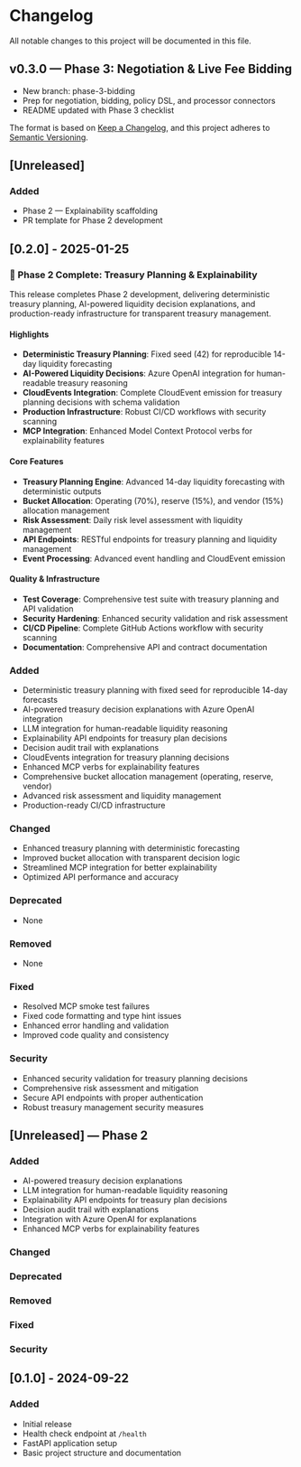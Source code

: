 # Changelog

All notable changes to this project will be documented in this file.

## v0.3.0 — Phase 3: Negotiation & Live Fee Bidding
- New branch: phase-3-bidding
- Prep for negotiation, bidding, policy DSL, and processor connectors
- README updated with Phase 3 checklist

The format is based on [Keep a Changelog](https://keepachangelog.com/en/1.0.0/),
and this project adheres to [Semantic Versioning](https://semver.org/spec/v2.0.0.html).

## [Unreleased]

### Added
- Phase 2 — Explainability scaffolding
- PR template for Phase 2 development

## [0.2.0] - 2025-01-25

### 🚀 Phase 2 Complete: Treasury Planning & Explainability

This release completes Phase 2 development, delivering deterministic treasury planning, AI-powered liquidity decision explanations, and production-ready infrastructure for transparent treasury management.

#### Highlights
- **Deterministic Treasury Planning**: Fixed seed (42) for reproducible 14-day liquidity forecasting
- **AI-Powered Liquidity Decisions**: Azure OpenAI integration for human-readable treasury reasoning
- **CloudEvents Integration**: Complete CloudEvent emission for treasury planning decisions with schema validation
- **Production Infrastructure**: Robust CI/CD workflows with security scanning
- **MCP Integration**: Enhanced Model Context Protocol verbs for explainability features

#### Core Features
- **Treasury Planning Engine**: Advanced 14-day liquidity forecasting with deterministic outputs
- **Bucket Allocation**: Operating (70%), reserve (15%), and vendor (15%) allocation management
- **Risk Assessment**: Daily risk level assessment with liquidity management
- **API Endpoints**: RESTful endpoints for treasury planning and liquidity management
- **Event Processing**: Advanced event handling and CloudEvent emission

#### Quality & Infrastructure
- **Test Coverage**: Comprehensive test suite with treasury planning and API validation
- **Security Hardening**: Enhanced security validation and risk assessment
- **CI/CD Pipeline**: Complete GitHub Actions workflow with security scanning
- **Documentation**: Comprehensive API and contract documentation

### Added
- Deterministic treasury planning with fixed seed for reproducible 14-day forecasts
- AI-powered treasury decision explanations with Azure OpenAI integration
- LLM integration for human-readable liquidity reasoning
- Explainability API endpoints for treasury plan decisions
- Decision audit trail with explanations
- CloudEvents integration for treasury planning decisions
- Enhanced MCP verbs for explainability features
- Comprehensive bucket allocation management (operating, reserve, vendor)
- Advanced risk assessment and liquidity management
- Production-ready CI/CD infrastructure

### Changed
- Enhanced treasury planning with deterministic forecasting
- Improved bucket allocation with transparent decision logic
- Streamlined MCP integration for better explainability
- Optimized API performance and accuracy

### Deprecated
- None

### Removed
- None

### Fixed
- Resolved MCP smoke test failures
- Fixed code formatting and type hint issues
- Enhanced error handling and validation
- Improved code quality and consistency

### Security
- Enhanced security validation for treasury planning decisions
- Comprehensive risk assessment and mitigation
- Secure API endpoints with proper authentication
- Robust treasury management security measures

## [Unreleased] — Phase 2

### Added
- AI-powered treasury decision explanations
- LLM integration for human-readable liquidity reasoning
- Explainability API endpoints for treasury plan decisions
- Decision audit trail with explanations
- Integration with Azure OpenAI for explanations
- Enhanced MCP verbs for explainability features

### Changed

### Deprecated

### Removed

### Fixed

### Security

## [0.1.0] - 2024-09-22

### Added
- Initial release
- Health check endpoint at `/health`
- FastAPI application setup
- Basic project structure and documentation
